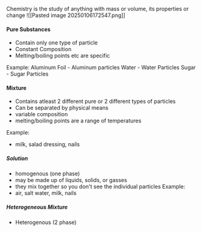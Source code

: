 Chemistry is the study of anything with mass or volume, its properties or change
![[Pasted image 20250106172547.png]]
#### Pure Substances
- Contain only one type of particle
- Constant Composition
- Melting/boiling points etc are specific

Example:
Aluminum Foil - Aluminum particles
Water - Water Particles
Sugar - Sugar Particles

#### Mixture
- Contains atleast 2 different pure or 2 different types of particles
- Can be separated by physical means
- variable composition
- melting/boiling points are a range of temperatures

Example:
- milk, salad dressing, nails

##### Solution
- homogenous (one phase)
- may be made up of liquids, solids, or gasses
- they mix together so you don't see the individual particles
Example:
- air, salt water, milk, nails

##### Heterogeneous Mixture
- Heterogenous (2 phase)